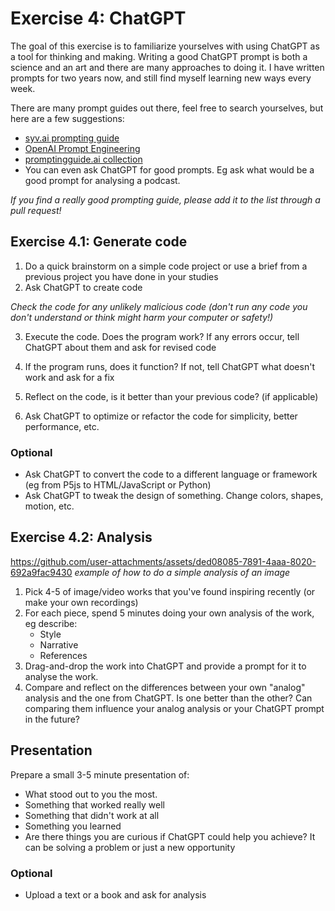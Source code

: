 # Exercise 4: ChatGPT

The goal of this exercise is to familiarize yourselves with using ChatGPT as a tool for thinking and making. Writing a good ChatGPT prompt is both a science and an art and there are many approaches to doing it. I have written prompts for two years now, and still find myself learning new ways every week.

There are many prompt guides out there, feel free to search yourselves, but here are a few suggestions:

- [syv.ai prompting guide](https://www.syv.ai/prompting-guide)
- [OpenAI Prompt Engineering](https://platform.openai.com/docs/guides/prompt-engineering)
- [promptingguide.ai collection](https://github.com/dair-ai/Prompt-Engineering-Guide)
- You can even ask ChatGPT for good prompts. Eg ask what would be a good prompt for analysing a podcast.

_If you find a really good prompting guide, please add it to the list through a pull request!_

## Exercise 4.1: Generate code

1. Do a quick brainstorm on a simple code project or use a brief from a previous project you have done in your studies
2. Ask ChatGPT to create code

_Check the code for any unlikely malicious code (don't run any code you don't understand or think might harm your computer or safety!)_

3. Execute the code. Does the program work? If any errors occur, tell ChatGPT about them and ask for revised code

4. If the program runs, does it function? If not, tell ChatGPT what doesn't work and ask for a fix
5. Reflect on the code, is it better than your previous code? (if applicable)
6. Ask ChatGPT to optimize or refactor the code for simplicity, better performance, etc.

### Optional

- Ask ChatGPT to convert the code to a different language or framework (eg from P5js to HTML/JavaScript or Python)
- Ask ChatGPT to tweak the design of something. Change colors, shapes, motion, etc.

## Exercise 4.2: Analysis

https://github.com/user-attachments/assets/ded08085-7891-4aaa-8020-692a9fac9430
_example of how to do a simple analysis of an image_

1. Pick 4-5 of image/video works that you've found inspiring recently (or make your own recordings)
2. For each piece, spend 5 minutes doing your own analysis of the work, eg describe:
   - Style
   - Narrative
   - References
3. Drag-and-drop the work into ChatGPT and provide a prompt for it to analyse the work.
4. Compare and reflect on the differences between your own "analog" analysis and the one from ChatGPT. Is one better than the other? Can comparing them influence your analog analysis or your ChatGPT prompt in the future?



## Presentation

Prepare a small 3-5 minute presentation of:

- What stood out to you the most.
- Something that worked really well
- Something that didn't work at all
- Something you learned
- Are there things you are curious if ChatGPT could help you achieve? It can be solving a problem or just a new opportunity

### Optional

- Upload a text or a book and ask for analysis
